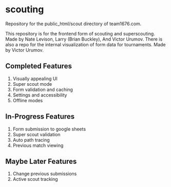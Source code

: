# scouting
Repository for the public_html/scout directory of team1676.com.

This repository is for the frontend form of scouting and superscouting. Made by Nate Levison, Larry (Brian Buckley), And Victor Urumov.
There is also a repo for the internal visualization of form data for tournaments. Made by Victor Urumov.

## Completed Features

1. Visually appealing UI
2. Super scout mode
3. Form validation and caching
4. Settings and accessibility
5. Offline modes

## In-Progress Features

1. Form submission to google sheets
2. Super scout validation
3. Auto path tracing
4. Previous match viewing

## Maybe Later Features

1. Change previous submissions
2. Active scout tracking
